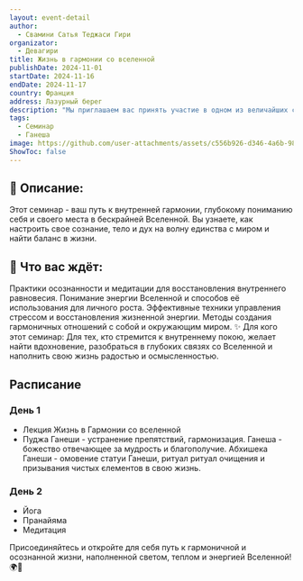 ```yaml
---
layout: event-detail
author: 
  - Свамини Сатья Теджаси Гири
organizator:
  - Девагири
title: Жизнь в гармонии со вселенной
publishDate: 2024-11-01
startDate: 2024-11-16
endDate: 2024-11-17
country: Франция
address: Лазурный берег
description: "Мы приглашаем вас принять участие в одном из величайших событий, которое стоит посетить хотя бы раз в жизни. Это уникальная возможность встретиться с просветленными мастерами, окунуться в священный мир Дхармы, ощутив силу древних традиций"
tags:
  - Семинар
  - Ганеша
image: https://github.com/user-attachments/assets/c556b926-d346-4a6b-984b-bab68da62667
ShowToc: false
---
```


## 🔮 Описание:
Этот семинар - ваш путь к внутренней гармонии, глубокому пониманию себя и своего места в бескрайней Вселенной. Вы узнаете, как настроить свое сознание, тело и дух на волну единства с миром и найти баланс в жизни.

## 🌟 Что вас ждёт:

Практики осознанности и медитации для восстановления внутреннего равновесия.
Понимание энергии Вселенной и способов её использования для личного роста.
Эффективные техники управления стрессом и восстановления жизненной энергии.
Методы создания гармоничных отношений с собой и окружающим миром.
✨ Для кого этот семинар:
Для тех, кто стремится к внутреннему покою, желает найти вдохновение, разобраться в глубоких связях со Вселенной и наполнить свою жизнь радостью и осмысленностью.

## Расписание
### День 1
- Лекция Жизнь в Гармонии со вселенной
- Пуджа Ганеши - устранение препятствий, гармонизация.
Ганеша - божество отвечающее за мудрость и благополучие.
Абхишека Ганеши - омовение статуи Ганеши, ритуал ритуал очищения и призывания чистых єлементов в свою жизнь.

### День 2
- Йога
- Пранайяма
- Медитация

Присоединяйтесь и откройте для себя путь к гармоничной и осознанной жизни, наполненной светом, теплом и энергией Вселенной! 🌍💫
